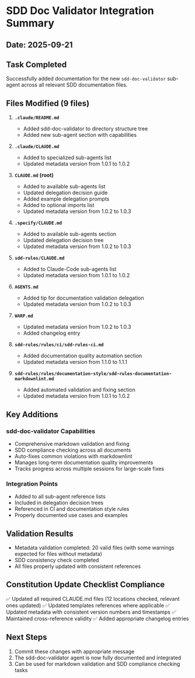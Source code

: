 # SDD Doc Validator Integration Summary

## Date: 2025-09-21

## Task Completed

Successfully added documentation for the new `sdd-doc-validator` sub-agent across all relevant SDD documentation files.

## Files Modified (9 files)

1. **`.claude/README.md`**
   - Added sdd-doc-validator to directory structure tree
   - Added new sub-agent section with capabilities

2. **`.claude/CLAUDE.md`**
   - Added to specialized sub-agents list
   - Updated metadata version from 1.0.1 to 1.0.2

3. **`CLAUDE.md` (root)**
   - Added to available sub-agents list
   - Updated delegation decision guide
   - Added example delegation prompts
   - Added to optional imports list
   - Updated metadata version from 1.0.2 to 1.0.3

4. **`.specify/CLAUDE.md`**
   - Added to available sub-agents section
   - Updated delegation decision tree
   - Updated metadata version from 1.0.2 to 1.0.3

5. **`sdd-rules/CLAUDE.md`**
   - Added to Claude-Code sub-agents list
   - Updated metadata version from 1.0.1 to 1.0.2

6. **`AGENTS.md`**
   - Added tip for documentation validation delegation
   - Updated metadata version from 1.0.2 to 1.0.3

7. **`WARP.md`**
   - Updated metadata version from 1.0.2 to 1.0.3
   - Added changelog entry

8. **`sdd-rules/rules/ci/sdd-rules-ci.md`**
   - Added documentation quality automation section
   - Updated metadata version from 1.1.0 to 1.1.1

9. **`sdd-rules/rules/documentation-style/sdd-rules-documentation-markdownlint.md`**
   - Added automated validation and fixing section
   - Updated metadata version from 1.0.1 to 1.0.2

## Key Additions

### sdd-doc-validator Capabilities

- Comprehensive markdown validation and fixing
- SDD compliance checking across all documents
- Auto-fixes common violations with markdownlint
- Manages long-term documentation quality improvements
- Tracks progress across multiple sessions for large-scale fixes

### Integration Points

- Added to all sub-agent reference lists
- Included in delegation decision trees
- Referenced in CI and documentation style rules
- Properly documented use cases and examples

## Validation Results

- Metadata validation completed: 20 valid files (with some warnings expected for files without metadata)
- SDD consistency check completed
- All files properly updated with consistent references

## Constitution Update Checklist Compliance

✅ Updated all required CLAUDE.md files (12 locations checked, relevant ones updated)
✅ Updated templates references where applicable
✅ Updated metadata with consistent version numbers and timestamps
✅ Maintained cross-reference validity
✅ Added appropriate changelog entries

## Next Steps

1. Commit these changes with appropriate message
2. The sdd-doc-validator agent is now fully documented and integrated
3. Can be used for markdown validation and SDD compliance checking tasks
